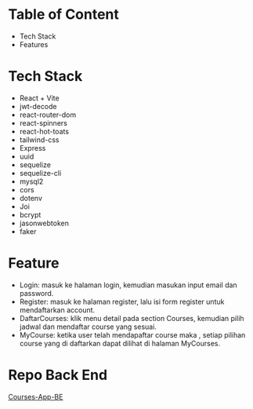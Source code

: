 # Table of Content

- Tech Stack
- Features

# Tech Stack

- React + Vite
- jwt-decode
- react-router-dom
- react-spinners
- react-hot-toats
- tailwind-css
- Express
- uuid
- sequelize
- sequelize-cli
- mysql2
- cors
- dotenv
- Joi
- bcrypt
- jasonwebtoken
- faker

# Feature

- Login: masuk ke halaman login, kemudian masukan input email dan password.
- Register: masuk ke halaman register, lalu isi form register untuk mendaftarkan
  account.
- DaftarCourses: klik menu detail pada section Courses, kemudian pilih jadwal dan
  mendaftar course yang sesuai.
- MyCourse: ketika user telah mendapaftar course maka , setiap pilihan course
  yang di daftarkan dapat dilihat di halaman MyCourses.

# Repo Back End

[Courses-App-BE](https://github.com/rofiday/Courses-App-BE)

